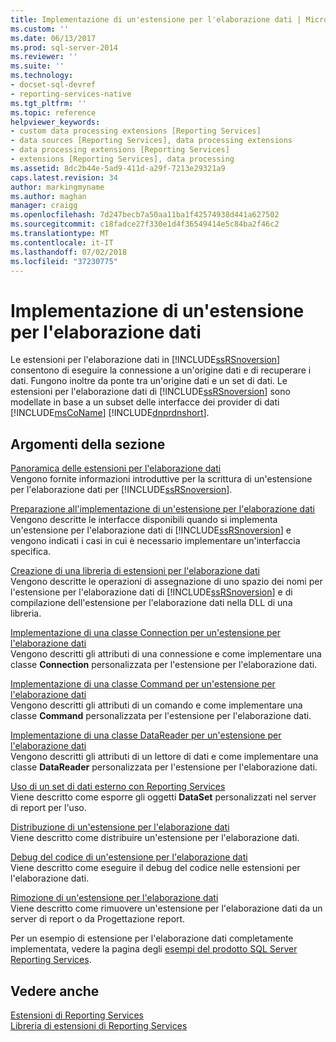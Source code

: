 ```yaml
---
title: Implementazione di un'estensione per l'elaborazione dati | Microsoft Docs
ms.custom: ''
ms.date: 06/13/2017
ms.prod: sql-server-2014
ms.reviewer: ''
ms.suite: ''
ms.technology:
- docset-sql-devref
- reporting-services-native
ms.tgt_pltfrm: ''
ms.topic: reference
helpviewer_keywords:
- custom data processing extensions [Reporting Services]
- data sources [Reporting Services], data processing extensions
- data processing extensions [Reporting Services]
- extensions [Reporting Services], data processing
ms.assetid: 8dc2b44e-5ad9-411d-a29f-7213e29321a9
caps.latest.revision: 34
author: markingmyname
ms.author: maghan
manager: craigg
ms.openlocfilehash: 7d247becb7a50aa11ba1f42574938d441a627502
ms.sourcegitcommit: c18fadce27f330e1d4f36549414e5c84ba2f46c2
ms.translationtype: MT
ms.contentlocale: it-IT
ms.lasthandoff: 07/02/2018
ms.locfileid: "37230775"
---
```

# <a name="implementing-a-data-processing-extension"></a>Implementazione di un'estensione per l'elaborazione dati
  Le estensioni per l'elaborazione dati in [!INCLUDE[ssRSnoversion](../../../includes/ssrsnoversion-md.md)] consentono di eseguire la connessione a un'origine dati e di recuperare i dati. Fungono inoltre da ponte tra un'origine dati e un set di dati. Le estensioni per l'elaborazione dati di [!INCLUDE[ssRSnoversion](../../../includes/ssrsnoversion-md.md)] sono modellate in base a un subset delle interfacce dei provider di dati [!INCLUDE[msCoName](../../../includes/msconame-md.md)] [!INCLUDE[dnprdnshort](../../../includes/dnprdnshort-md.md)].  
  
## <a name="in-this-section"></a>Argomenti della sezione  
 [Panoramica delle estensioni per l'elaborazione dati](data-processing-extensions-overview.md)  
 Vengono fornite informazioni introduttive per la scrittura di un'estensione per l'elaborazione dati per [!INCLUDE[ssRSnoversion](../../../includes/ssrsnoversion-md.md)].  
  
 [Preparazione all'implementazione di un'estensione per l'elaborazione dati](preparing-to-implement-a-data-processing-extension.md)  
 Vengono descritte le interfacce disponibili quando si implementa un'estensione per l'elaborazione dati di [!INCLUDE[ssRSnoversion](../../../includes/ssrsnoversion-md.md)] e vengono indicati i casi in cui è necessario implementare un'interfaccia specifica.  
  
 [Creazione di una libreria di estensioni per l'elaborazione dati](creating-a-data-processing-extension-library.md)  
 Vengono descritte le operazioni di assegnazione di uno spazio dei nomi per l'estensione per l'elaborazione dati di [!INCLUDE[ssRSnoversion](../../../includes/ssrsnoversion-md.md)] e di compilazione dell'estensione per l'elaborazione dati nella DLL di una libreria.  
  
 [Implementazione di una classe Connection per un'estensione per l'elaborazione dati](implementing-a-connection-class-for-a-data-processing-extension.md)  
 Vengono descritti gli attributi di una connessione e come implementare una classe **Connection** personalizzata per l'estensione per l'elaborazione dati.  
  
 [Implementazione di una classe Command per un'estensione per l'elaborazione dati](implementing-a-command-class-for-a-data-processing-extension.md)  
 Vengono descritti gli attributi di un comando e come implementare una classe **Command** personalizzata per l'estensione per l'elaborazione dati.  
  
 [Implementazione di una classe DataReader per un'estensione per l'elaborazione dati](implementing-a-datareader-class-for-a-data-processing-extension.md)  
 Vengono descritti gli attributi di un lettore di dati e come implementare una classe **DataReader** personalizzata per l'estensione per l'elaborazione dati.  
  
 [Uso di un set di dati esterno con Reporting Services](using-an-external-dataset-with-reporting-services.md)  
 Viene descritto come esporre gli oggetti **DataSet** personalizzati nel server di report per l'uso.  
  
 [Distribuzione di un'estensione per l'elaborazione dati](deploying-a-data-processing-extension.md)  
 Viene descritto come distribuire un'estensione per l'elaborazione dati.  
  
 [Debug del codice di un'estensione per l'elaborazione dati](debugging-data-processing-extension-code.md)  
 Viene descritto come eseguire il debug del codice nelle estensioni per l'elaborazione dati.  
  
 [Rimozione di un'estensione per l'elaborazione dati](removing-a-data-processing-extension.md)  
 Viene descritto come rimuovere un'estensione per l'elaborazione dati da un server di report o da Progettazione report.  
  
 Per un esempio di estensione per l'elaborazione dati completamente implementata, vedere la pagina degli [esempi del prodotto SQL Server Reporting Services](http://go.microsoft.com/fwlink/?LinkId=177889).  
  
## <a name="see-also"></a>Vedere anche  
 [Estensioni di Reporting Services](../reporting-services-extensions.md)   
 [Libreria di estensioni di Reporting Services](../reporting-services-extension-library.md)  
  
  

